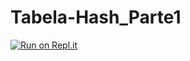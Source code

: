 # Tabela-Hash_Parte1
[![Run on Repl.it](https://repl.it/badge/github/Lazlo-coder/Tabela-Hash_Parte1)](https://repl.it/github/Lazlo-coder/Tabela-Hash_Parte1)